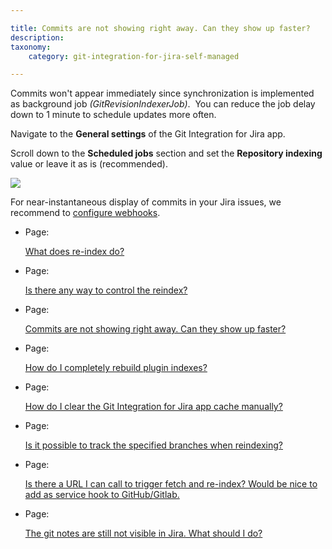 ```yaml
---

title: Commits are not showing right away. Can they show up faster?
description:
taxonomy:
    category: git-integration-for-jira-self-managed

---
```

Commits won't appear immediately since synchronization is implemented as background job _(GitRevisionIndexerJob)_.  You can reduce the job delay down to 1 minute to schedule updates more often.

Navigate to the **General settings** of the Git Integration for Jira app.

Scroll down to the **Scheduled jobs** section and set the **Repository indexing** value or leave it as is (recommended).

![](https://bigbrassband.atlassian.net/wiki/download/thumbnails/2053570566/gitserver-gencfg-sched-jobs-repo-idx-sel.png?version=1&modificationDate=1642419212374&cacheVersion=1&api=v2&width=680&height=300)

For near-instantaneous display of commits in your Jira issues, we recommend to [configure webhooks](/wiki/spaces/GIJDC/pages/1930399378/Integration+webhooks).

*   Page:

    [What does re-index do?](/wiki/spaces/GIJDC/pages/2054291457)

*   Page:

    [Is there any way to control the reindex?](/wiki/spaces/GIJDC/pages/2053275662)

*   Page:

    [Commits are not showing right away. Can they show up faster?](/wiki/spaces/GIJDC/pages/2053570566)

*   Page:

    [How do I completely rebuild plugin indexes?](/wiki/spaces/GIJDC/pages/2053734434)

*   Page:

    [How do I clear the Git Integration for Jira app cache manually?](/wiki/spaces/GIJDC/pages/2053406737)

*   Page:

    [Is it possible to track the specified branches when reindexing?](/wiki/spaces/GIJDC/pages/2053406744)

*   Page:

    [Is there a URL I can call to trigger fetch and re-index? Would be nice to add as service hook to GitHub/Gitlab.](/wiki/spaces/GIJDC/pages/2053832750)

*   Page:

    [The git notes are still not visible in Jira. What should I do?](/wiki/spaces/GIJDC/pages/2054225956)